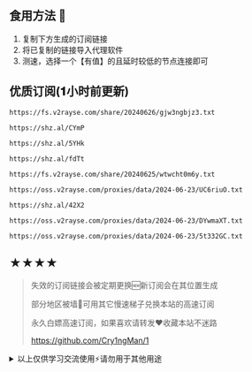 ## 食用方法 🍖
1. 复制下方生成的订阅链接
2. 将已复制的链接导入代理软件
3. 测速，选择一个【有值】的且延时较低的节点连接即可

## 优质订阅(𝟏小时前更新)
```
https://fs.v2rayse.com/share/20240626/gjw3ngbjz3.txt
```
```
https://shz.al/CYmP
```
```
https://shz.al/5YHk
```
```
https://shz.al/fdTt
```
```
https://fs.v2rayse.com/share/20240625/wtwcht0m6y.txt
```
```
https://oss.v2rayse.com/proxies/data/2024-06-23/UC6riuO.txt
```
```
https://shz.al/42X2
```
```
https://oss.v2rayse.com/proxies/data/2024-06-23/DYwmaXT.txt
```
```
https://oss.v2rayse.com/proxies/data/2024-06-23/5t332GC.txt
```

## ★★★★
> 失效的订阅链接会被定期更换🆕新订阅会在其位置生成
> 
> 部分地区被墙🚫可用其它慢速梯子兑换本站的高速订阅
>
> 永久白嫖高速订阅，如果喜欢请转发❤️收藏本站不迷路
>
> https://github.com/Cry1ngMan/1

<details>
<summary>以上仅供学习交流使用⚡️请勿用于其他用途</summary>

&nbsp;
> [![Star History Chart](https://api.star-history.com/svg?repos=Cry1ngMan/1&type=Date)](https://star-history.com/#Cry1ngMan/1&Date)

[![GitHub stars](https://img.shields.io/github/stars/Cry1ngMan/1.svg?style=social&label=Stars)](https://github.com/Cry1ngMan/1/stargazers)
<img src="https://komarev.com/ghpvc/?username=Cry1ngMan&label=Views&color=0e75b6&style=flat" alt="访问量统计" />
</details>

